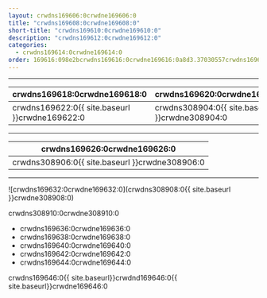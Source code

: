 ```yaml
---
layout: crwdns169606:0crwdne169606:0
title: "crwdns169608:0crwdne169608:0"
short-title: "crwdns169610:0crwdne169610:0"
description: "crwdns169612:0crwdne169612:0"
categories:
  - crwdns169614:0crwdne169614:0
order: 169616:098e2bcrwdns169616:0crwdne169616:0a8d3.37030557crwdns169616:0crwdne169616:0
---
```


<hr />

| crwdns169618:0crwdne169618:0                   | crwdns169620:0crwdne169620:0                   |
| ---------------------------------------------- | ---------------------------------------------- |
| crwdns169622:0{{ site.baseurl }}crwdne169622:0 | crwdns308904:0{{ site.baseurl }}crwdne308904:0 |

<hr />

| crwdns169626:0crwdne169626:0                   |
| ---------------------------------------------- |
| crwdns308906:0{{ site.baseurl }}crwdne308906:0 |

<hr />

![crwdns169632:0crwdne169632:0](crwdns308908:0{{ site.baseurl }}crwdne308908:0)

crwdns308910:0crwdne308910:0

- crwdns169636:0crwdne169636:0
- crwdns169638:0crwdne169638:0
- crwdns169640:0crwdne169640:0
- crwdns169642:0crwdne169642:0
- crwdns169644:0crwdne169644:0

crwdns169646:0{{ site.baseurl}}crwdnd169646:0{{ site.baseurl}}crwdne169646:0